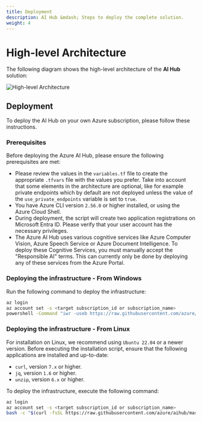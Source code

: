 ```yaml
---
title: Deployment
description: AI Hub &mdash; Steps to deploy the complete solution.
weight: 4
---
```


# High-level Architecture

The following diagram shows the high-level architecture of the **AI Hub** solution:

![High-level Architecture](/aihub/img/AI-Hub-HLD.png)

## Deployment

To deploy the AI Hub on your own Azure subscription, please follow these instructions.

### Prerequisites

Before deploying the Azure AI Hub, please ensure the following prerequisites are met:

- Please review the values in the `variables.tf` file to create the appropriate `.tfvars` file with the values you prefer. Take into account that some elements in the architecture are optional, like for example private endpoints which by default are not deployed unless the value of the `use_private_endpoints` variable is set to `true`.
- You have Azure CLI version `2.56.0` or higher installed, or using the Azure Cloud Shell.
- During deployment, the script will create two application registrations on Microsoft Entra ID. Please verify that your user account has the necessary privileges.
- The Azure AI Hub uses various cognitive services like Azure Computer Vision, Azure Speech Service or Azure Document Intelligence. To deploy these Cognitive Services, you must manually accept the "Responsible AI" terms. This can currently only be done by deploying any of these services from the Azure Portal.


### Deploying the infrastructure - From Windows

Run the following command to deploy the infrastructure:

```bash
az login
az account set -s <target subscription_id or subscription_name>
powershell -Command "iwr -useb https://raw.githubusercontent.com/azure/aihub/master/install/install.ps1 | iex"
```

### Deploying the infrastructure - From Linux

For installation on Linux, we recommend using `Ubuntu 22.04` or a newer version. Before executing the installation script, ensure that the following applications are installed and up-to-date:

- `curl`, version `7.x` or higher.
- `jq`, version `1.6` or higher.
- `unzip`, version `6.x` or higher.

To deploy the infrastructure, execute the following command:

```bash
az login
az account set -s <target subscription_id or subscription_name>
bash -c "$(curl -fsSL https://raw.githubusercontent.com/azure/aihub/master/install/install_linux.sh)"
```

